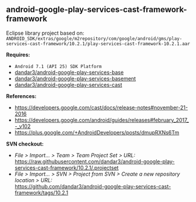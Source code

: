 ## android-google-play-services-cast-framework-framework

Eclipse library project based on:<br/>
`ANDROID_SDK/extras/google/m2repository/com/google/android/gms/play-services-cast-framework/10.2.1/play-services-cast-framework-10.2.1.aar`

**Requires:**
- `Android 7.1 (API 25) SDK Platform`
- [dandar3/android-google-play-services-base](https://github.com/dandar3/android-google-play-services-base/tree/10.2.1)
- [dandar3/android-google-play-services-basement](https://github.com/dandar3/android-google-play-services-basement/tree/10.2.1)
- [dandar3/android-google-play-services-cast](https://github.com/dandar3/android-google-play-services-cast/tree/10.2.1)

**References:**
- https://developers.google.com/cast/docs/release-notes#november-21-2016
- https://developers.google.com/android/guides/releases#february_2017_-_v102
- https://plus.google.com/+AndroidDevelopers/posts/dmupRXNs6Tm

**SVN checkout:**
- _File > Import... > Team > Team Project Set > URL:_<br/>
  https://raw.githubusercontent.com/dandar3/android-google-play-services-cast-framework/10.2.1/.projectset
- _File > Import... > SVN > Project from SVN > Create a new repository location > URL:_<br/> 
  https://github.com/dandar3/android-google-play-services-cast-framework/tags/10.2.1